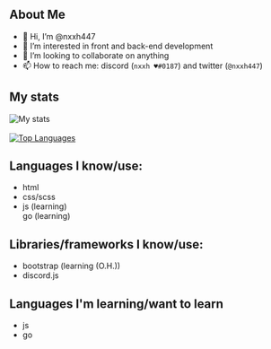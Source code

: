 ## About Me

- 👋 Hi, I’m @nxxh447
- 👀 I’m interested in front and back-end development
- 💞️ I’m looking to collaborate on anything
- 📫 How to reach me: discord (`nxxh ♥#0187`) and twitter (`@nxxh447`)

## My stats
<!-- ![visitors](https://visitor-badge.laobi.icu/badge?page_id=nxxh447.visitor-badge) -->
![My stats](https://github-readme-stats.vercel.app/api?username=nxxh447&show_icons=true&theme=dark)
<br></br>
[![Top Languages](https://github-readme-stats.vercel.app/api/top-langs/?username=nxxh447&layout=compact&theme=dark)](https://github.com/anuraghazra/github-readme-stats)
## Languages I know/use:

<ul>
  <li>html</li>
  <li>css/scss</li>
  <li>js (learning)</li>
  <lu>go (learning)</li>
</ul>

## Libraries/frameworks I know/use:

<ul>
  <li>bootstrap (learning (O.H.))</li>
  <li>discord.js</li>
</ul>

## Languages I'm learning/want to learn

<ul>
  <li>js</li>
  <li>go</li>
</ul>
